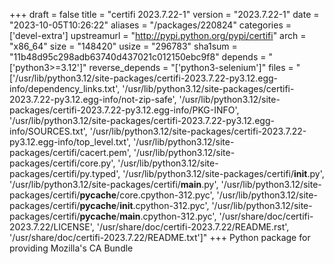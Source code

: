 +++
draft = false
title = "certifi 2023.7.22-1"
version = "2023.7.22-1"
date = "2023-10-05T10:26:22"
aliases = "/packages/220824"
categories = ['devel-extra']
upstreamurl = "http://pypi.python.org/pypi/certifi"
arch = "x86_64"
size = "148420"
usize = "296783"
sha1sum = "11b48d95c298adb63740d437021c012150ebc9f8"
depends = "['python3>=3.12']"
reverse_depends = "['python3-selenium']"
files = "['/usr/lib/python3.12/site-packages/certifi-2023.7.22-py3.12.egg-info/dependency_links.txt', '/usr/lib/python3.12/site-packages/certifi-2023.7.22-py3.12.egg-info/not-zip-safe', '/usr/lib/python3.12/site-packages/certifi-2023.7.22-py3.12.egg-info/PKG-INFO', '/usr/lib/python3.12/site-packages/certifi-2023.7.22-py3.12.egg-info/SOURCES.txt', '/usr/lib/python3.12/site-packages/certifi-2023.7.22-py3.12.egg-info/top_level.txt', '/usr/lib/python3.12/site-packages/certifi/cacert.pem', '/usr/lib/python3.12/site-packages/certifi/core.py', '/usr/lib/python3.12/site-packages/certifi/py.typed', '/usr/lib/python3.12/site-packages/certifi/__init__.py', '/usr/lib/python3.12/site-packages/certifi/__main__.py', '/usr/lib/python3.12/site-packages/certifi/__pycache__/core.cpython-312.pyc', '/usr/lib/python3.12/site-packages/certifi/__pycache__/__init__.cpython-312.pyc', '/usr/lib/python3.12/site-packages/certifi/__pycache__/__main__.cpython-312.pyc', '/usr/share/doc/certifi-2023.7.22/LICENSE', '/usr/share/doc/certifi-2023.7.22/README.rst', '/usr/share/doc/certifi-2023.7.22/README.txt']"
+++
Python package for providing Mozilla's CA Bundle